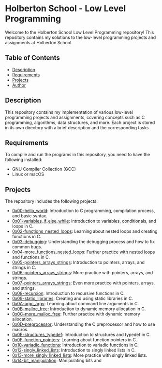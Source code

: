 # Holberton School - Low Level Programming

Welcome to the Holberton School Low Level Programming repository! This repository contains my solutions to the low-level programming projects and assignments at Holberton School.

## Table of Contents

- [Description](#description)
- [Requirements](#requirements)
- [Projects](#projects)
- [Author](#author)

## Description

This repository contains my implementation of various low-level programming projects and assignments, covering concepts such as C programming, algorithms, data structures, and more. Each project is stored in its own directory with a brief description and the corresponding tasks.

## Requirements

To compile and run the programs in this repository, you need to have the following installed:

- GNU Compiler Collection (GCC)
- Linux or macOS

## Projects

The repository includes the following projects:

- [0x00-hello_world](./0x00-hello_world): Introduction to C programming, compilation process, and basic syntax.
- [0x01-variables_if_else_while](./0x01-variables_if_else_while): Introduction to variables, conditionals, and loops in C.
- [0x02-functions_nested_loops](./0x02-functions_nested_loops): Learning about nested loops and creating functions in C.
- [0x03-debugging](./0x03-debugging): Understanding the debugging process and how to fix common bugs.
- [0x04-more_functions_nested_loops](./0x04-more_functions_nested_loops): Further practice with nested loops and functions in C.
- [0x05-pointers_arrays_strings](./0x05-pointers_arrays_strings): Introduction to pointers, arrays, and strings in C.
- [0x06-pointers_arrays_strings](./0x06-pointers_arrays_strings): More practice with pointers, arrays, and strings.
- [0x07-pointers_arrays_strings](./0x07-pointers_arrays_strings): Even more practice with pointers, arrays, and strings.
- [0x08-recursion](./0x08-recursion): Introduction to recursive functions in C.
- [0x09-static_libraries](./0x09-static_libraries): Creating and using static libraries in C.
- [0x0A-argc_argv](./0x0A-argc_argv): Learning about command line arguments in C.
- [0x0B-malloc_free](./0x0B-malloc_free): Introduction to dynamic memory allocation in C.
- [0x0C-more_malloc_free](./0x0C-more_malloc_free): Further practice with dynamic memory allocation.
- [0x0D-preprocessor](./0x0D-preprocessor): Understanding the C preprocessor and how to use macros.
- [0x0E-structures_typedef](./0x0E-structures_typedef): Introduction to structures and typedef in C.
- [0x0F-function_pointers](./0x0F-function_pointers): Learning about function pointers in C.
- [0x10-variadic_functions](./0x10-variadic_functions): Introduction to variadic functions in C.
- [0x12-singly_linked_lists](./0x12-singly_linked_lists): Introduction to singly linked lists in C.
- [0x13-more_singly_linked_lists](./0x13-more_singly_linked_lists): More practice with singly linked lists.
- [0x14-bit_manipulation](./0x14-bit_manipulation): Manipulating bits and

